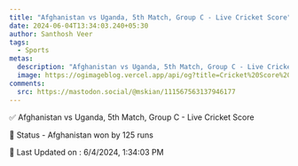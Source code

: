 ```yaml
---
title: "Afghanistan vs Uganda, 5th Match, Group C - Live Cricket Score"
date: 2024-06-04T13:34:03.240+05:30
author: Santhosh Veer
tags:
  - Sports
metas:
  description: "Afghanistan vs Uganda, 5th Match, Group C - Live Cricket Score - Afghanistan won by 125 runs"
  image: https://ogimageblog.vercel.app/api/og?title=Cricket%20Score%20%F0%9F%8F%8F
comments:
  src: https://mastodon.social/@mskian/111567563137946177
---
```


✅ Afghanistan vs Uganda, 5th Match, Group C - Live Cricket Score

📑 Status - Afghanistan won by 125 runs

<!--more-->

📝 Last Updated on : 6/4/2024, 1:34:03 PM
